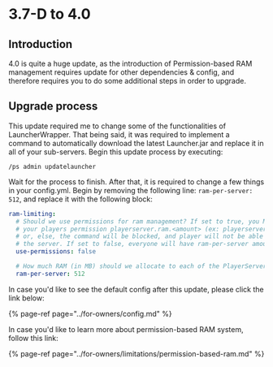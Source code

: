 # 3.7-D to 4.0

## Introduction

4.0 is quite a huge update, as the introduction of Permission-based RAM management requires update for other dependencies & config, and therefore requires you to do some additional steps in order to upgrade.

## Upgrade process

This update required me to change some of the functionalities of LauncherWrapper. That being said, it was required to implement a command to automatically download the latest Launcher.jar and replace it in all of your sub-servers. Begin this update process by executing:

```text
/ps admin updatelauncher
```

Wait for the process to finish. After that, it is required to change a few things in your config.yml. Begin by removing the following line: `ram-per-server: 512`, and replace it with the following block:

```yaml
ram-limiting:
  # Should we use permissions for ram management? If set to true, you MUST give
  # your players permission playerserver.ram.<amount> (ex: playerserver.ram.512)
  # or, else, the command will be blocked, and player will not be able to create
  # the server. If set to false, everyone will have ram-per-server amount of RAM.
  use-permissions: false

  # How much RAM (in MB) should we allocate to each of the PlayerServers?
  ram-per-server: 512
```

In case you'd like to see the default config after this update, please click the link below:

{% page-ref page="../for-owners/config.md" %}

In case you'd like to learn more about permission-based RAM system, follow this link:

{% page-ref page="../for-owners/limitations/permission-based-ram.md" %}





